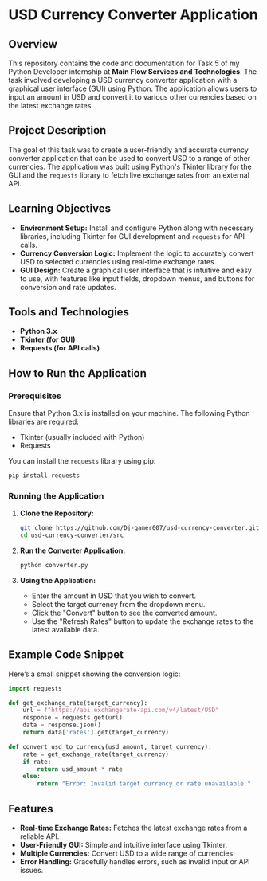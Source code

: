 # USD Currency Converter Application

## Overview

This repository contains the code and documentation for Task 5 of my Python Developer internship at **Main Flow Services and Technologies**. The task involved developing a USD currency converter application with a graphical user interface (GUI) using Python. The application allows users to input an amount in USD and convert it to various other currencies based on the latest exchange rates.

## Project Description

The goal of this task was to create a user-friendly and accurate currency converter application that can be used to convert USD to a range of other currencies. The application was built using Python's Tkinter library for the GUI and the `requests` library to fetch live exchange rates from an external API.

## Learning Objectives

- **Environment Setup:** Install and configure Python along with necessary libraries, including Tkinter for GUI development and `requests` for API calls.
- **Currency Conversion Logic:** Implement the logic to accurately convert USD to selected currencies using real-time exchange rates.
- **GUI Design:** Create a graphical user interface that is intuitive and easy to use, with features like input fields, dropdown menus, and buttons for conversion and rate updates.

## Tools and Technologies

- **Python 3.x**
- **Tkinter (for GUI)**
- **Requests (for API calls)**


## How to Run the Application

### Prerequisites

Ensure that Python 3.x is installed on your machine. The following Python libraries are required:

- Tkinter (usually included with Python)
- Requests

You can install the `requests` library using pip:

```bash
pip install requests
```

### Running the Application

1. **Clone the Repository:**

   ```bash
   git clone https://github.com/Dj-gamer007/usd-currency-converter.git
   cd usd-currency-converter/src
   ```

2. **Run the Converter Application:**

   ```bash
   python converter.py
   ```

3. **Using the Application:**

   - Enter the amount in USD that you wish to convert.
   - Select the target currency from the dropdown menu.
   - Click the "Convert" button to see the converted amount.
   - Use the "Refresh Rates" button to update the exchange rates to the latest available data.

## Example Code Snippet

Here’s a small snippet showing the conversion logic:

```python
import requests

def get_exchange_rate(target_currency):
    url = f"https://api.exchangerate-api.com/v4/latest/USD"
    response = requests.get(url)
    data = response.json()
    return data['rates'].get(target_currency)

def convert_usd_to_currency(usd_amount, target_currency):
    rate = get_exchange_rate(target_currency)
    if rate:
        return usd_amount * rate
    else:
        return "Error: Invalid target currency or rate unavailable."
```

## Features

- **Real-time Exchange Rates:** Fetches the latest exchange rates from a reliable API.
- **User-Friendly GUI:** Simple and intuitive interface using Tkinter.
- **Multiple Currencies:** Convert USD to a wide range of currencies.
- **Error Handling:** Gracefully handles errors, such as invalid input or API issues.
